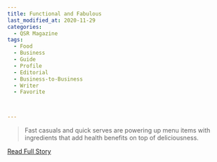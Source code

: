 ```yaml
---
title: Functional and Fabulous
last_modified_at: 2020-11-29
categories:
  - QSR Magazine
tags:
  - Food
  - Business
  - Guide
  - Profile
  - Editorial 
  - Business-to-Business
  - Writer
  - Favorite



---
```


> Fast casuals and quick serves are powering up menu items with ingredients that add health benefits on top of deliciousness.

<a href="http://www.ourdigitalmags.com/publication/?i=569390&ver=html5&p=23" target="_blank">Read Full Story</a>
